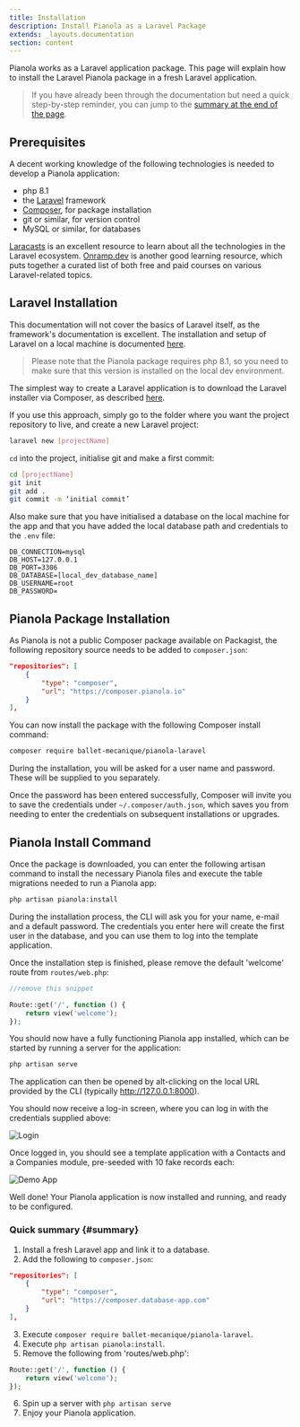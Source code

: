 ```yaml
---
title: Installation
description: Install Pianola as a Laravel Package
extends: _layouts.documentation
section: content
---
```


Pianola works as a Laravel application package. This page will explain how to install the Laravel Pianola package in a fresh Laravel application.

> If you have already been through the documentation but need a quick step-by-step reminder, you can jump to the [summary at the end of the page](#summary).

## Prerequisites

A decent working knowledge of the following technologies is needed to develop a Pianola application:

- php 8.1
- the [Laravel](https://laravel.com) framework
- [Composer](https://getcomposer.org/), for package installation
- git or similar, for version control
- MySQL or similar, for databases

[Laracasts](https://laracasts.com) is an excellent resource to learn about all the technologies in the Laravel ecosystem. [Onramp.dev](https://onramp.dev/) is another good learning resource, which puts together a curated list of both free and paid courses on various Laravel-related topics.

## Laravel Installation

This documentation will not cover the basics of Laravel itself, as the framework's documentation is excellent. The installation and setup of Laravel on a local machine is documented [here](https://laravel.com/docs/).

> Please note that the Pianola package requires php 8.1, so you need to make sure that this version is installed on the local dev environment.

The simplest way to create a Laravel application is to download the Laravel installer via Composer, as described [here](https://laravel.com/docs/9.x#the-laravel-installer).

If you use this approach, simply go to the folder where you want the project repository to live, and create a new Laravel project:

```bash
laravel new [projectName]
```

`cd` into the project, initialise git and make a first commit:

```bash
cd [projectName]
git init
git add .
git commit -m ‘initial commit’
```

Also make sure that you have initialised a database on the local machine for the app and that you have added the local database path and credentials to the `.env` file:

```
DB_CONNECTION=mysql
DB_HOST=127.0.0.1
DB_PORT=3306
DB_DATABASE=[local_dev_database_name]
DB_USERNAME=root
DB_PASSWORD=
```

## Pianola Package Installation

As Pianola is not a public Composer package available on Packagist, the following repository source needs to be added to `composer.json`:

```json
"repositories": [
    {
        "type": "composer",
        "url": "https://composer.pianola.io"
    }
],
```

You can now install the package with the following Composer install command:

```bash
composer require ballet-mecanique/pianola-laravel
```

During the installation, you will be asked for a user name and password. These will be supplied to you separately.

Once the password has been entered successfully, Composer will invite you to save the credentials under `~/.composer/auth.json`, which saves you from needing to enter the credentials on subsequent installations or upgrades.

## Pianola Install Command

Once the package is downloaded, you can enter the following artisan command to install the necessary Pianola files and execute the table migrations needed to run a Pianola app:

```bash
php artisan pianola:install
```

During the installation process, the CLI will ask you for your name, e-mail and a default password. The credentials you enter here will create the first user in the database, and you can use them to log into the template application.

Once the installation step is finished, please remove the default 'welcome' route from `routes/web.php`:

```php
//remove this snippet

Route::get('/', function () {
    return view('welcome');
});
```

You should now have a fully functioning Pianola app installed, which can be started by running a server for the application:

```bash
php artisan serve
```

The application can then be opened by alt-clicking on the local URL provided by the CLI (typically http://127.0.0.1:8000).

You should now receive a log-in screen, where you can log in with the credentials supplied above:

![Login](/assets/img/login_screen.png)

Once logged in, you should see a template application with a Contacts and a Companies module, pre-seeded with 10 fake records each:

![Demo App](/assets/img/demo_app.png)

Well done! Your Pianola application is now installed and running, and ready to be configured.

### Quick summary {#summary}

1. Install a fresh Laravel app and link it to a database.
2. Add the following to `composer.json`:

```json
"repositories": [
    {
        "type": "composer",
        "url": "https://composer.database-app.com"
    }
],
```

3. Execute `composer require ballet-mecanique/pianola-laravel`.
4. Execute `php artisan pianola:install`.
5. Remove the following from 'routes/web.php':

```php
Route::get('/', function () {
    return view('welcome');
});
```

6. Spin up a server with `php artisan serve`
7. Enjoy your Pianola application.

